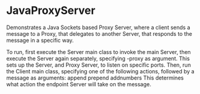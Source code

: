 JavaProxyServer
===============

Demonstrates a Java Sockets based Proxy Server, where a client sends a message to a Proxy, that delegates to another Server, that responds to the message in a specific way.

To run, first execute the Server main class to invoke the main Server, then execute the Server again separately, specifying -proxy as argument. This sets up the Server, and Proxy Server, to listen on specific ports.
Then, run the Client main class, specifying one of the following actions, followed by a message as arguments:
   append
   prepend
   addnumbers
This determines what action the endpoint Server will take on the message.
